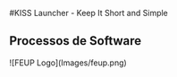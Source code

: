 #KISS Launcher - Keep It Short and Simple
<p align="center"><h2>Processos de Software</h2></p>
![FEUP Logo](Images/feup.png)
